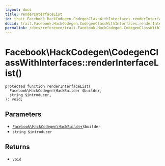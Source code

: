 ```yaml
---
layout: docs
title: renderInterfaceList
id: trait.Facebook.HackCodegen.CodegenClassWithInterfaces.renderInterfaceList
docid: trait.Facebook.HackCodegen.CodegenClassWithInterfaces.renderInterfaceList
permalink: /docs/reference/trait.Facebook.HackCodegen.CodegenClassWithInterfaces.renderInterfaceList/
---
```

# Facebook\\HackCodegen\\CodegenClassWithInterfaces::renderInterfaceList()




``` Hack
protected function renderInterfaceList(
  Facebook\HackCodegen\HackBuilder $builder,
  string $introducer,
): void;
```




## Parameters




- [` Facebook\HackCodegen\HackBuilder `](<class.Facebook.HackCodegen.HackBuilder.md>)`` $builder ``
- ` string $introducer `




## Returns




+ ` void `